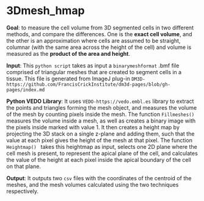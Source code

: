 # 3Dmesh_hmap 
**Goal**: to measure the cell volume from 3D segmented cells in two different methods, and compare the differences. One is the **exact cell volume**, and the other is an approximation where cells are assumed to be straight, columnar (with the same area across the height of the cell) and volume is measured as the **product of the area and height**.


**Input**: This `python script` takes as input a `binarymeshformat` .bmf file comprised of triangular meshes that are created to segment cells in a tissue. This file is generated from ImageJ plug-in  `DM3D-https://github.com/FrancisCrickInstitute/dm3d-pages/blob/gh-pages/index.md` 

**Python VEDO Library**: It uses `VEDO-https://vedo.embl.es` library to extract the points and triangles forming the mesh object, and measures the volume of the mesh by counting pixels inside the mesh. The function `Fillmeshes()` measures the volume inside a mesh, as well as creates a binary image with the pixels inside marked with value 1. It then creates a height map by projecting the 3D stack on a single z-plane and adding them, such that the value at each pixel gives the height of the mesh at that pixel. The function  `Heightmap() ` takes this heightmap as input, selects one 2D plane where the cell mesh is present, to represent the apical plane of the cell, and calculates the value of the height at each pixel inside the apical boundary of the cell on that plane.

**Output**: It outputs two `csv` files with the coordinates of the centroid of the meshes, and the mesh volumes calculated using the two techniques respectively.
